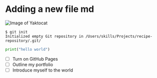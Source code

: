 # Adding a new file md

![Image of Yaktocat](https://github.com/user-attachments/assets/b16d2baa-903e-4485-8b13-021a17d3ddb2)

```
$ git init
Initialized empty Git repository in /Users/skills/Projects/recipe-repository/.git/
```

``` python
print("hello world")
```

- [ ] Turn on GitHub Pages
- [ ] Outline my portfolio
- [ ] Introduce myself to the world
